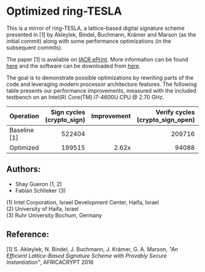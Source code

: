 # Optimized ring-TESLA

This is a mirror of ring-TESLA, a lattice-based digital signature scheme presented in [1] by Akleylek, Bindel, Buchmann, Krämer and Marson (as the initial commit) along with some performance optimizations (in the subsequent commits). 

The paper [1] is available on [IACR ePrint](https://eprint.iacr.org/2016/030). More information can be found [here](https://www.cdc.informatik.tu-darmstadt.de/en/cdc/staff/nina-bindel/) and the software can be downloaded from [here](https://www.cdc.informatik.tu-darmstadt.de/fileadmin/user_upload/Group_CDC/ring-TESLACode.zip).

The goal is to demonstrate possible optimizations by rewriting parts of the code and leveraging modern processor architecture features. The following table presents our performance improvements, measured with the included testbench on an Intel(R) Core(TM) i7-4600U CPU @ 2.70 GHz.

| Operation   | Sign cycles (crypto_sign) | Improvement | Verify cycles (crypto_sign_open) | Improvement |
| ------------| -------------------------:| -----------:|---------------------------------:| -----------:|
| Baseline [1]|                    522404 |             |                       209716     |             |
| Optimized   |                    199515 |       2.62x |                        94088     |       2.23x |

Authors:
--------

* Shay Gueron (1, 2)
* Fabian Schlieker (3)

(1) Intel Corporation, Israel Development Center, Haifa, Israel  
(2) University of Haifa, Israel  
(3) Ruhr University Bochum, Germany

Reference:
----------
[1] S. Akleylek, N. Bindel, J. Buchmann, J. Krämer, G. A. Marson, _"An Efficient Lattice-Based Signature Scheme with Provably Secure Instantiation"_, AFRICACRYPT 2016
